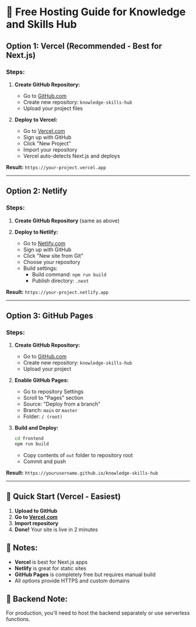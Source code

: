 # 🚀 Free Hosting Guide for Knowledge and Skills Hub

## Option 1: Vercel (Recommended - Best for Next.js)

### Steps:
1. **Create GitHub Repository:**
   - Go to [GitHub.com](https://github.com)
   - Create new repository: `knowledge-skills-hub`
   - Upload your project files

2. **Deploy to Vercel:**
   - Go to [Vercel.com](https://vercel.com)
   - Sign up with GitHub
   - Click "New Project"
   - Import your repository
   - Vercel auto-detects Next.js and deploys

**Result:** `https://your-project.vercel.app`

---

## Option 2: Netlify

### Steps:
1. **Create GitHub Repository** (same as above)

2. **Deploy to Netlify:**
   - Go to [Netlify.com](https://netlify.com)
   - Sign up with GitHub
   - Click "New site from Git"
   - Choose your repository
   - Build settings:
     - Build command: `npm run build`
     - Publish directory: `.next`

**Result:** `https://your-project.netlify.app`

---

## Option 3: GitHub Pages

### Steps:
1. **Create GitHub Repository:**
   - Go to [GitHub.com](https://github.com)
   - Create new repository: `knowledge-skills-hub`
   - Upload your project

2. **Enable GitHub Pages:**
   - Go to repository Settings
   - Scroll to "Pages" section
   - Source: "Deploy from a branch"
   - Branch: `main` or `master`
   - Folder: `/ (root)`

3. **Build and Deploy:**
   ```bash
   cd frontend
   npm run build
   ```
   - Copy contents of `out` folder to repository root
   - Commit and push

**Result:** `https://yourusername.github.io/knowledge-skills-hub`

---

## 🎯 Quick Start (Vercel - Easiest)

1. **Upload to GitHub**
2. **Go to [Vercel.com](https://vercel.com)**
3. **Import repository**
4. **Done!** Your site is live in 2 minutes

## 📝 Notes:
- **Vercel** is best for Next.js apps
- **Netlify** is great for static sites
- **GitHub Pages** is completely free but requires manual build
- All options provide HTTPS and custom domains

## 🔧 Backend Note:
For production, you'll need to host the backend separately or use serverless functions.
